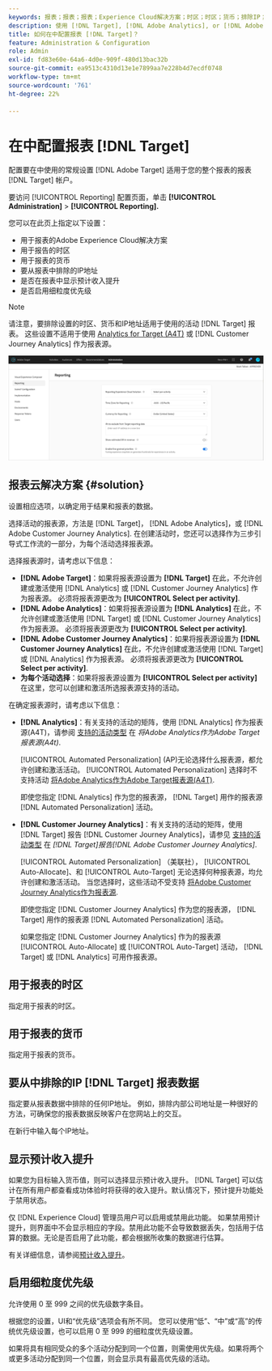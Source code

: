 ```yaml
---
keywords: 报表；报表；报表；Experience Cloud解决方案；时区；时区；货币；排除IP；预计收入提升；收入；收入提升；细粒度优先级；细粒度
description: 使用 [!DNL Target], [!DNL Adobe Analytics], or [!DNL Adobe Customer Journey Analytics] 作为报表源，指定默认时区和货币格式，添加要从报表中排除的IP地址等。
title: 如何在中配置报表 [!DNL Target]？
feature: Administration & Configuration
role: Admin
exl-id: fd83e60e-64a6-4d0e-909f-480d13bac32b
source-git-commit: ea9513c4310d13e1e7899aa7e228b4d7ecdf0748
workflow-type: tm+mt
source-wordcount: '761'
ht-degree: 22%

---
```


# 在中配置报表 [!DNL Target]

配置要在中使用的常规设置 [!DNL Adobe Target] 适用于您的整个报表的报表 [!DNL Target] 帐户。

要访问 [!UICONTROL Reporting] 配置页面，单击 **[!UICONTROL Administration]** > **[!UICONTROL Reporting].**

您可以在此页上指定以下设置：

* 用于报表的Adobe Experience Cloud解决方案
* 用于报告的时区
* 用于报表的货币
* 要从报表中排除的IP地址
* 是否在报表中显示预计收入提升
* 是否启用细粒度优先级

>[!NOTE]
>
>请注意，要排除设置的时区、货币和IP地址适用于使用的活动 [!DNL Target] 报表。 这些设置不适用于使用 [Analytics for Target (A4T)](/help/main/c-integrating-target-with-mac/a4t/a4t.md) 或 [!DNL Customer Journey Analytics] 作为报表源。

![报告页面](/help/main/administrating-target/assets/reporting.png)

## 报表云解决方案 {#solution}

设置相应选项，以确定用于结果和报表的数据。

选择活动的报表源，方法是 [!DNL Target]， [!DNL Adobe Analytics]，或 [!DNL Adobe Customer Journey Analytics]. 在创建活动时，您还可以选择作为三步引导式工作流的一部分，为每个活动选择报表源。

选择报表源时，请考虑以下信息：

* **[!DNL Adobe Target]**：如果将报表源设置为 **[!DNL Target]** 在此，不允许创建或激活使用 [!DNL Analytics] 或 [!DNL Customer Journey Analytics] 作为报表源。 必须将报表源更改为 **[!UICONTROL Select per activity]**.
* **[!DNL Adobe Analytics]**：如果将报表源设置为 **[!DNL Analytics]** 在此，不允许创建或激活使用 [!DNL Target] 或 [!DNL Customer Journey Analytics] 作为报表源。 必须将报表源更改为 **[!UICONTROL Select per activity]**.
* **[!DNL Adobe Customer Journey Analytics]**：如果将报表源设置为 **[!DNL Customer Journey Analytics]** 在此，不允许创建或激活使用 [!DNL Target] 或 [!DNL Analytics] 作为报表源。 必须将报表源更改为 **[!UICONTROL Select per activity]**.
* **为每个活动选择**：如果将报表源设置为 **[!UICONTROL Select per activity]** 在这里，您可以创建和激活所选报表源支持的活动。

在确定报表源时，请考虑以下信息：

* **[!DNL Analytics]**：有关支持的活动的矩阵，使用 [!DNL Analytics] 作为报表源(A4T)，请参阅 [支持的活动类型](/help/main/c-integrating-target-with-mac/a4t/a4t.md#section_F487896214BF4803AF78C552EF1669AA) 在 *将Adobe Analytics作为Adobe Target报表源(A4t)*.

  [!UICONTROL Automated Personalization] (AP)无论选择什么报表源，都允许创建和激活活动。 [!UICONTROL Automated Personalization] 选择时不支持活动 [将Adobe Analytics作为Adobe Target报表源(A4T)](/help/main/c-integrating-target-with-mac/a4t/a4t.md).

  即使您指定 [!DNL Analytics] 作为您的报表源， [!DNL Target] 用作的报表源 [!DNL Automated Personalization] 活动。

* **[!DNL Customer Journey Analytics]**：有关支持的活动的矩阵，使用 [!DNL Target] 报告 [!DNL Customer Journey Analytics]，请参见 [支持的活动类型](/help/main/c-integrating-target-with-mac/cja/target-reporting-in-cja.md#supported-activities) 在 *[!DNL Target]报告[!DNL Adobe Customer Journey Analytics]*.

  [!UICONTROL Automated Personalization] （美联社）， [!UICONTROL Auto-Allocate]、和 [!UICONTROL Auto-Target] 无论选择何种报表源，均允许创建和激活活动。 当您选择时，这些活动不受支持 [将Adobe Customer Journey Analytics作为报表源](/help/main/c-integrating-target-with-mac/cja/target-reporting-in-cja.md).

  即使您指定 [!DNL Customer Journey Analytics] 作为您的报表源， [!DNL Target] 用作的报表源 [!DNL Automated Personalization] 活动。

  如果您指定 [!DNL Customer Journey Analytics] 作为的报表源 [!UICONTROL Auto-Allocate] 或 [!UICONTROL Auto-Target] 活动， [!DNL Target] 或 [!DNL Analytics] 可用作报表源。

## 用于报表的时区

指定用于报表的时区。

## 用于报表的货币

指定用于报表的货币。

## 要从中排除的IP [!DNL Target] 报表数据

指定要从报表数据中排除的任何IP地址。 例如，排除内部公司地址是一种很好的方法，可确保您的报表数据反映客户在您网站上的交互。

在新行中输入每个IP地址。

## 显示预计收入提升

如果您为目标输入货币值，则可以选择显示预计收入提升。 [!DNL Target] 可以估计在所有用户都查看成功体验时将获得的收入提升。默认情况下，预计提升功能处于禁用状态。

仅 [!DNL Experience Cloud] 管理员用户可以启用或禁用此功能。 如果禁用预计提升，则界面中不会显示相应的字段。禁用此功能不会导致数据丢失，包括用于估算的数据。无论是否启用了此功能，都会根据所收集的数据进行估算。

有关详细信息，请参阅[预计收入提升](/help/main/administrating-target/r-target-account-preferences/estimating-lift-in-revenue.md)。

## 启用细粒度优先级

允许使用 0 至 999 之间的优先级数字条目。

根据您的设置，UI和“优先级”选项会有所不同。 您可以使用“低”、“中”或“高”的传统优先级设置，也可以启用 0 至 999 的细粒度优先级设置。

如果将具有相同受众的多个活动分配到同一个位置，则需使用优先级。如果将两个或更多活动分配到同一个位置，则会显示具有最高优先级的活动。
